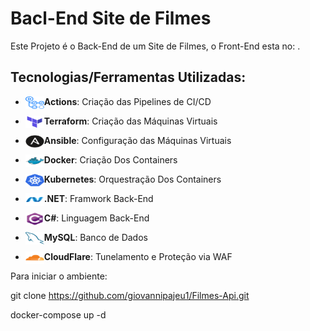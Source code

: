 # Bacl-End Site de Filmes

Este Projeto é o Back-End de um Site de Filmes, o Front-End esta no: .

## Tecnologias/Ferramentas Utilizadas:

- <img align="left" height="20" width="30" src="https://raw.githubusercontent.com/devicons/devicon/master/icons/githubactions/githubactions-original.svg"> **Actions**: Criação das Pipelines de CI/CD

- <img align="left" height="20" width="30" src="https://raw.githubusercontent.com/devicons/devicon/master/icons/terraform/terraform-original.svg"> **Terraform**: Criação das Máquinas Virtuais

- <img align="left" height="20" width="30" src="https://raw.githubusercontent.com/devicons/devicon/master/icons/ansible/ansible-original.svg"> **Ansible**: Configuração das Máquinas Virtuais

- <img align="left" height="20" width="30" src="https://raw.githubusercontent.com/devicons/devicon/master/icons/docker/docker-original.svg"> **Docker**: Criação Dos Containers

- <img align="left" height="20" width="30" src="https://raw.githubusercontent.com/devicons/devicon/master/icons/kubernetes/kubernetes-original.svg"> **Kubernetes**: Orquestração Dos Containers

- <img align="left" height="20" width="30" src="https://raw.githubusercontent.com/devicons/devicon/master/icons/dot-net/dot-net-original.svg"> **.NET**: Framwork Back-End 

- <img align="left" height="20" width="30" src="https://raw.githubusercontent.com/devicons/devicon/master/icons/csharp/csharp-original.svg"> **C#**: Linguagem Back-End

- <img align="left" height="20" width="30" src="https://raw.githubusercontent.com/devicons/devicon/master/icons/mysql/mysql-original.svg"> **MySQL**: Banco de Dados

- <img align="left" height="20" width="30" src="https://raw.githubusercontent.com/devicons/devicon/master/icons/cloudflare/cloudflare-original.svg"> **CloudFlare**: Tunelamento e Proteção via WAF

Para iniciar o ambiente:

git clone https://github.com/giovannipajeu1/Filmes-Api.git

docker-compose up -d 
